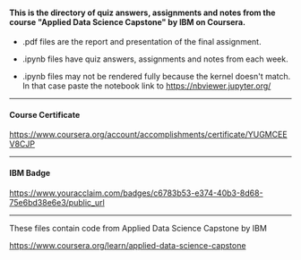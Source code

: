 #### This is the directory of quiz answers, assignments and notes from the course "Applied Data Science Capstone" by IBM on Coursera. ####



* .pdf files are the report and presentation of the final assignment.

* .ipynb files have quiz answers, assignments and notes from each week.

* .ipynb files may not be rendered fully because the kernel doesn't match. In that case paste the notebook link to https://nbviewer.jupyter.org/


------------------------------------------------------------

#### Course Certificate ####
https://www.coursera.org/account/accomplishments/certificate/YUGMCEEV8CJP

------------------------------------------------------------

#### IBM Badge ####
https://www.youracclaim.com/badges/c6783b53-e374-40b3-8d68-75e6bd38e6e3/public_url

------------------------------------------------------------

These files contain code from
Applied Data Science Capstone by IBM

https://www.coursera.org/learn/applied-data-science-capstone





